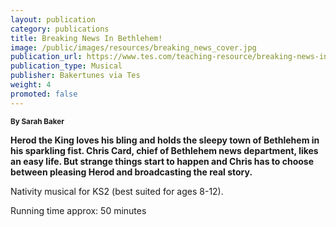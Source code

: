 ```yaml
---
layout: publication
category: publications
title: Breaking News In Bethlehem!
image: /public/images/resources/breaking_news_cover.jpg
publication_url: https://www.tes.com/teaching-resource/breaking-news-in-bethlehem-a-christmas-musical-12167162
publication_type: Musical
publisher: Bakertunes via Tes
weight: 4
promoted: false
---
```


<small>**By Sarah Baker**</small>

**Herod the King loves his bling and holds the sleepy town of Bethlehem in his sparkling fist. Chris Card, chief of Bethlehem news department, likes an easy life. But strange things start to happen and Chris has to choose between pleasing Herod and broadcasting the real story.**

Nativity musical for KS2 (best suited for ages 8-12).

Running time approx: 50 minutes